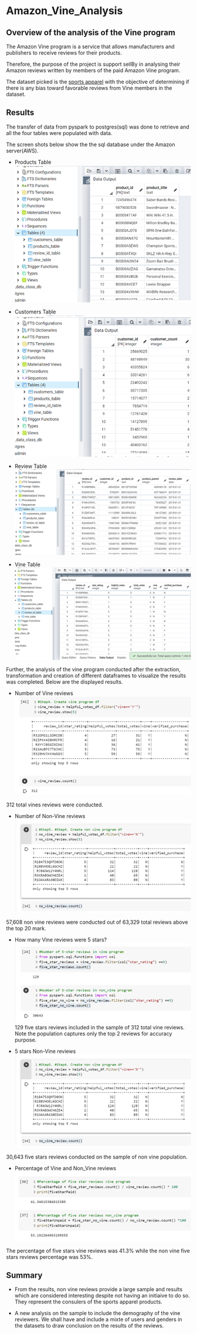 # Amazon_Vine_Analysis


## Overview of the analysis of the Vine program

The Amazon Vine program is a service that allows manufacturers and publishers to receive reviews for their products.

Therefore, the purpose of the project is support sellBy in analysing their Amazon reviews written by members of the paid Amazon Vine program. 

The dataset picked is the [sports apparel](https://s3.amazonaws.com/amazon-reviews-pds/tsv/amazon_reviews_us_Sports_v1_00.tsv.gz)
 with the objective of determining if there is any bias toward favorable reviews from Vine members in the dataset.


## Results
The transfer of data from pyspark to postgres(sql) was done to retrieve and all the four tables were populated with data. 

The screen shots below show the the sql database under the Amazon server(AWS).

- Products Table
![image](Resources/Products_table.png)

- Customers Table
![image](Resources/Tables_&_Customer_id.png)

- Review Table
![image](Resources/Review_id_table.png)

- Vine Table
![image](Resources/Vine_Table.png)


Further, the analysis of the vine program conducted after the extraction, transformation and creation of different dataframes to visualize the results was completed. Below are the displayed results.

- Number of Vine reviews
![image](Resources/Vine_Review.png)

312 total vines reviews were conducted.

- Number of Non-Vine reviews
![image](Resources/Non_Vine_Review.png)

57,608 non vine reviews were conducted out of 63,329 total reviews above the top 20 mark.

- How many Vine reviews were 5 stars?
![image](Resources/Five_Star_Reviews.png)
129 five stars reviews included in the sample of 312 total vine reviews. Note the population captures only the top 2 reviews for accuracy purpose.

- 5 stars Non-Vine reviews
![image](Resources/Non_Vine_Review.png)

30,643 five stars reviews conducted on the sample of non vine population.

- Percentage of Vine and Non_Vine reviews
![image](Resources/Pctg_Review.png)

The percentage of five stars vine reviews was 41.3% while the non vine five stars reviews percentage was 53%.

## Summary
- From the results, non vine reviews provide a large sample and results which are considered interesting despite not having an initiaive to do so. They represent the consulers of the sports apparel products. 
  
- A new analysis on the sample to include the demography of the vine reviewers. We shall have and include a mixte of users and genders in the datasets to draw conclusion on the results of the reviews.